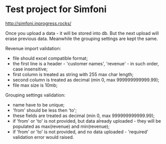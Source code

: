 Test project for Simfoni
===========
http://simfoni.inprogress.rocks/

Once you upload a data - it will be stored into db. But the next upload will erase previous data.
Meanwhile the grouping settings are kept the same.

Revenue import validation:
- file should excel compatible format;
- the first line is a header - 'customer names', 'revenue' - in such order, case insensitive;
- first column is treated as string with 255 max char length;
- second column is treated as decimal (min 0, max 999999999999.99);
- file max size is 10mb;

Grouping settings validation:
- name have to be unique;
- 'from' should be less then 'to';
- these fields are treated as decimal (min 0, max 999999999999.99);
- if 'from' or 'to' is not provided, but data already uploaded - they will be populated as max(revenue) and min(revenue);
- if 'from' or 'to' is not provided, and no data uploaded - 'required' validation error would raised.
